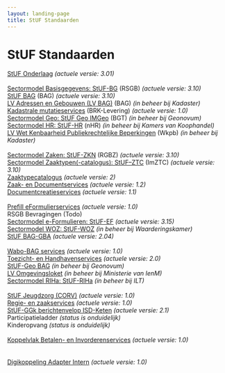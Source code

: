 ```yaml
---
layout: landing-page
title: StUF Standaarden
---
```

# StUF Standaarden
[StUF Onderlaag](https://vng-realisatie.github.io/StUF-onderlaag/) _(actuele versie: 3.01)_ <br/>
<br/>
[Sectormodel Basisgegevens: StUF-BG](https://vng-realisatie.github.io/StUF-BG/) (RSGB) _(actuele versie: 3.10)_ <br/>
[StUF BAG](https://vng-realisatie.github.io/StUF-BAG/) (BAG) _(actuele versie: 3.10)_ <br/>
[LV Adressen en Gebouwen (LV BAG)](https://www.kadaster.nl/-/bag-koppelvlak) (BAG) _(in beheer bij Kadaster)_ <br/>
[Kadastrale mutatieservices](https://vng-realisatie.github.io/Kadastrale-mutatieservices/) (BRK-Levering) _(actuele versie: 1.0)_ <br/>
[Sectormodel Geo: StUF Geo IMGeo](https://www.geonovum.nl/geo-standaarden/bgt-imgeo#standaarden) (BGT) _(in beheer bij Geonovum)_ <br/>
[Sectormodel HR: StUF-HR](https://www.kvk.nl/producten-bestellen/kvk-dataservice-aansluiten-overheid/) (nHR) _(in beheer bij Kamers van Koophandel)_ <br/>
[LV Wet Kenbaarheid Publiekrechtelijke Beperkingen](https://www.kadaster.nl/web/artikel/download/WKPB-sectormodel-1.htm) (Wkpb) _(in beheer bij Kadaster)_ <br/>
<br/>
[Sectormodel Zaken: StUF-ZKN](https://vng-realisatie.github.io/StUF-ZKN/) (RGBZ) _(actuele versie: 3.10)_ <br/>
[Sectormodel Zaaktypen(-catalogus): StUF–ZTC](https://vng-realisatie.github.io/StUF-ZTC/) (ImZTC) _(actuele versie: 3.10)_ <br/>
[Zaaktypecatalogus](https://vng-realisatie.github.io/Zaaktypecatalogus/) _(actuele versie: 2)_ <br/>
[Zaak- en Documentservices](https://vng-realisatie.github.io/Zaak-en-Documentservices/) _(actuele versie: 1.2)_ <br/>
[Documentcreatieservices](https://vng-realisatie.github.io/Documentcreatieservices/) _(actuele versie: 1.1)_ <br/>
<br/>
[Prefill eFormulierservices](https://vng-realisatie.github.io/Prefill-eFormulierenservices/) _(actuele versie: 1.0)_ <br/>
RSGB Bevragingen (Todo)<br/>
[Sectormodel e-Formulieren: StUF-EF](https://vng-realisatie.github.io/StUF-EF/) _(actuele versie: 3.15)_ <br/>
[Sectormodel WOZ: StUF-WOZ](https://www.waarderingskamer.nl/basisregistratie-woz-lv-woz/stuf-woz-0312/) _(in beheer bij Waarderingskamer)_ <br/>
[StUF BAG-GBA](https://vng-realisatie.github.io/StUF-BAG-GBA/) _(actuele versie: 2.04)_ <br/>
<br/>
[Wabo-BAG services](https://vng-realisatie.github.io/Wabo-BAG-Services/) _(actuele versie: 1.0)_ <br/>
[Toezicht- en Handhavenservices](https://vng-realisatie.github.io/Toezicht-en-Handhavenservices/) _(actuele versie: 2.0)_ <br/>
[StUF-Geo BAG](https://www.geonovum.nl/onderwerpen/bgt-imgeo-standaarden/nieuws/bag-bgt-koppelvlak-nu-definitief) _(in beheer bij Geonovum)_ <br/>
[LV Omgevingsloket](https://www.infomil.nl/onderwerpen/integrale/omgevingsloket/overheden/aansluiten-webservices-omgevingsloket/achtergrondinformatie-stuf-lvo/) _(in beheer bij Ministerie van IenM)_ <br/>
[Sectormodel RIHa: StUF-RIHa](https://samenwerken.pleio.nl/groups/view/8b832827-e91b-476c-bb4f-c228b8e5e934/standaardisatie-toezicht-handhaving-milieu/wiki/view/2b38214e-cfc7-42ff-9d5d-eaf069671c42/riha-referentieinformatiemodel-handhaving) _(in beheer bij ILT)_ <br/>
<br/>
[StUF Jeugdzorg (CORV)](https://vng-realisatie.github.io/StUF-Jeugdzorg/) _(actuele versie: 1.0)_ <br/>
[Regie- en zaakservices](https://vng-realisatie.github.io/Regie-en-zaakservices/) _(actuele versie: 1.0)_ <br/>
[StUF-GGk berichtenvelop ISD-Keten](https://vng-realisatie.github.io/StUF-koppelvlak-iWmo-iJw/) _(actuele versie: 2.1)_ <br/>
Participatieladder _(status is onduidelijk)_ <br/>
Kinderopvang _(status is onduidelijk)_ <br/>
<br/>
[Koppelvlak Betalen- en Invorderenservices](https://vng-realisatie.github.io/Betalen-en-Invorderenservices/) _(actuele versie: 1.0)_ <br/>
<br/><br/>
[Digikoppeling Adapter Intern](https://vng-realisatie.github.io/Digikoppeling-Adapter-Intern/) _(actuele versie: 1.0)_
